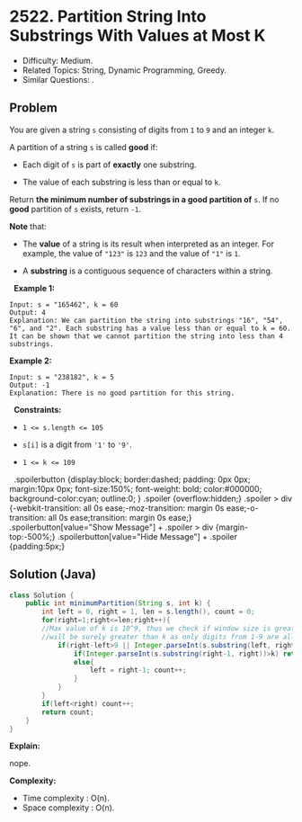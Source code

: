 # 2522. Partition String Into Substrings With Values at Most K

- Difficulty: Medium.
- Related Topics: String, Dynamic Programming, Greedy.
- Similar Questions: .

## Problem

You are given a string ```s``` consisting of digits from ```1``` to ```9``` and an integer ```k```.

A partition of a string ```s``` is called **good** if:


	
- Each digit of ```s``` is part of **exactly** one substring.
	
- The value of each substring is less than or equal to ```k```.


Return **the **minimum** number of substrings in a **good** partition of** ```s```. If no **good** partition of ```s``` exists, return ```-1```.

**Note** that:


	
- The **value** of a string is its result when interpreted as an integer. For example, the value of ```"123"``` is ```123``` and the value of ```"1"``` is ```1```.
	
- A **substring** is a contiguous sequence of characters within a string.


 
**Example 1:**

```
Input: s = "165462", k = 60
Output: 4
Explanation: We can partition the string into substrings "16", "54", "6", and "2". Each substring has a value less than or equal to k = 60.
It can be shown that we cannot partition the string into less than 4 substrings.
```

**Example 2:**

```
Input: s = "238182", k = 5
Output: -1
Explanation: There is no good partition for this string.
```

 
**Constraints:**


	
- ```1 <= s.length <= 105```
	
- ```s[i]``` is a digit from ```'1'``` to ```'9'```.
	
- ```1 <= k <= 109```


 
.spoilerbutton {display:block; border:dashed; padding: 0px 0px; margin:10px 0px; font-size:150%; font-weight: bold; color:#000000; background-color:cyan; outline:0; 
}
.spoiler {overflow:hidden;}
.spoiler > div {-webkit-transition: all 0s ease;-moz-transition: margin 0s ease;-o-transition: all 0s ease;transition: margin 0s ease;}
.spoilerbutton[value="Show Message"] + .spoiler > div {margin-top:-500%;}
.spoilerbutton[value="Hide Message"] + .spoiler {padding:5px;}



## Solution (Java)

```java
class Solution {
    public int minimumPartition(String s, int k) {
        int left = 0, right = 1, len = s.length(), count = 0;
        for(right=1;right<=len;right++){
		//Max value of k is 10^9, thus we check if window size is greater than 9, its value 
		//will be surely greater than k as only digits from 1-9 are allowed.
            if(right-left>9 || Integer.parseInt(s.substring(left, right))>k){
                if(Integer.parseInt(s.substring(right-1, right))>k) return -1;
                else{
                    left = right-1; count++;
                }
            }
        }
        if(left<right) count++;
        return count;
    }
}
```

**Explain:**

nope.

**Complexity:**

* Time complexity : O(n).
* Space complexity : O(n).
